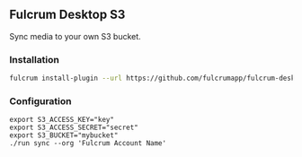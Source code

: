 ## Fulcrum Desktop S3

Sync media to your own S3 bucket.

### Installation

```sh
fulcrum install-plugin --url https://github.com/fulcrumapp/fulcrum-desktop-s3-upload
```

### Configuration

```
export S3_ACCESS_KEY="key"
export S3_ACCESS_SECRET="secret"
export S3_BUCKET="mybucket"
./run sync --org 'Fulcrum Account Name'
```
